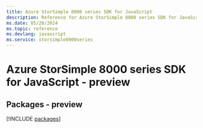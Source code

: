 ```yaml
---
title: Azure StorSimple 8000 series SDK for JavaScript
description: Reference for Azure StorSimple 8000 series SDK for JavaScript
ms.date: 05/28/2024
ms.topic: reference
ms.devlang: javascript
ms.service: storsimple8000series
---
```

# Azure StorSimple 8000 series SDK for JavaScript - preview
## Packages - preview
[!INCLUDE [packages](storsimple-8000-series-index.md)]